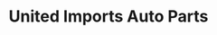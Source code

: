 ---
title: "United Imports Auto Parts"
url: /durham/united-imports-auto-parts/
shop: Autowerkstatt
---
